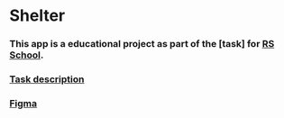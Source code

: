 # Shelter

### This app is a educational project as part of the [task] for [RS School](https://rs.school/).

### [Task description](https://github.com/rolling-scopes-school/tasks/blob/master/stage1/tasks/shelter/README.md)

### [Figma](https://www.figma.com/file/tKcmzkARtMUFQAR9VLdLkl/shelter-dom?type=design&node-id=94-43&mode=design&t=YyIEQy3ki69wIQ5e-0)
